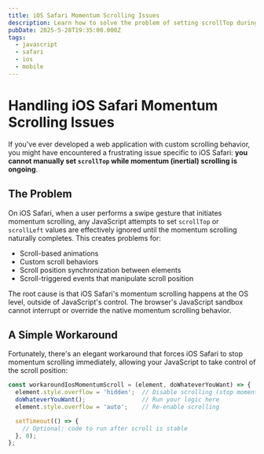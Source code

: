 ```yaml
---
title: iOS Safari Momentum Scrolling Issues
description: Learn how to solve the problem of setting scrollTop during momentum scrolling in iOS Safari with a simple JavaScript workaround
pubDate: 2025-5-28T19:35:00.000Z
tags:
  - javascript
  - safari
  - ios
  - mobile
---
```


# Handling iOS Safari Momentum Scrolling Issues

If you've ever developed a web application with custom scrolling behavior, you might have encountered a frustrating issue specific to iOS Safari: **you cannot manually set `scrollTop` while momentum (inertial) scrolling is ongoing**.

## The Problem

On iOS Safari, when a user performs a swipe gesture that initiates momentum scrolling, any JavaScript attempts to set `scrollTop` or `scrollLeft` values are effectively ignored until the momentum scrolling naturally completes. This creates problems for:

- Scroll-based animations
- Custom scroll behaviors
- Scroll position synchronization between elements
- Scroll-triggered events that manipulate scroll position

The root cause is that iOS Safari's momentum scrolling happens at the OS level, outside of JavaScript's control. The browser's JavaScript sandbox cannot interrupt or override the native momentum scrolling behavior.

## A Simple Workaround

Fortunately, there's an elegant workaround that forces iOS Safari to stop momentum scrolling immediately, allowing your JavaScript to take control of the scroll position:

```javascript
const workaroundIosMomentumScroll = (element, doWhateverYouWant) => { 
  element.style.overflow = 'hidden';  // Disable scrolling (stop momentum) 
  doWhateverYouWant();                // Run your logic here 
  element.style.overflow = 'auto';    // Re-enable scrolling 

  setTimeout(() => { 
    // Optional: code to run after scroll is stable 
  }, 0); 
}; 
```